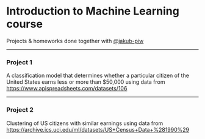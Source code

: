 # Introduction to Machine Learning course


Projects & homeworks done together with [@jakub-piw](https://https://github.com/jakub-piw)

---

### Project 1
A classification model that determines whether a particular citizen of the United States earns less or more than $50,000 using data from https://www.apispreadsheets.com/datasets/106

---

### Project 2
Clustering of US citizens with similar earnings using data from https://archive.ics.uci.edu/ml/datasets/US+Census+Data+%281990%29

